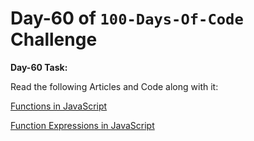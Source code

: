 # Day-60 of `100-Days-Of-Code` Challenge

**Day-60 Task:**

Read the following Articles and Code along with it:

[Functions in JavaScript](https://javascript.info/function-basics)

[Function Expressions in JavaScript](https://javascript.info/function-expressions)